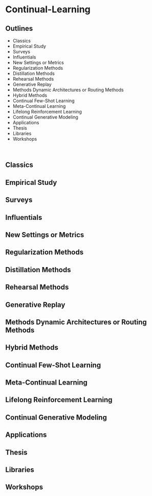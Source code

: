 # Continual-Learning

## Outlines
- Classics 
- Empirical Study 
- Surveys 
- Influentials 
- New Settings or Metrics 
- Regularization Methods 
- Distillation Methods 
- Rehearsal Methods 
- Generative Replay 
- Methods Dynamic Architectures or Routing Methods
- Hybrid Methods
- Continual Few-Shot Learning 
- Meta-Continual Learning 
- Lifelong Reinforcement Learning 
- Continual Generative Modeling 
- Applications 
- Thesis 
- Libraries 
- Workshops

</br>

## Classics 
## Empirical Study 
## Surveys 
## Influentials 
## New Settings or Metrics 
## Regularization Methods 
## Distillation Methods 
## Rehearsal Methods 
## Generative Replay 
## Methods Dynamic Architectures or Routing Methods
## Hybrid Methods
## Continual Few-Shot Learning 
## Meta-Continual Learning 
## Lifelong Reinforcement Learning 
## Continual Generative Modeling 
## Applications 
## Thesis 
## Libraries 
## Workshops
